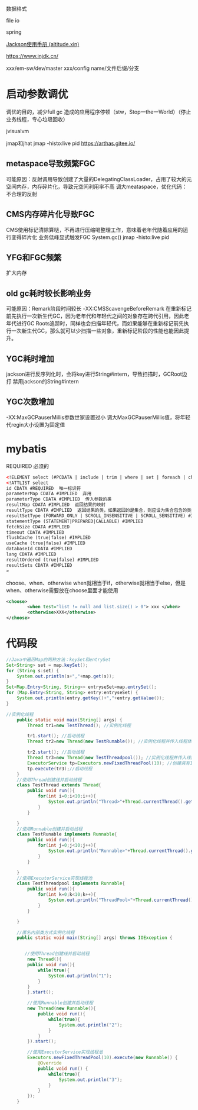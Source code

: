 数据格式

file io

spring

[Jackson使用手册 (altitude.xin)](https://www.altitude.xin/blog/home/#/chapter/60a4fe28746efc4e234e3724ece916c6?id=%F0%9F%A5%AD-jackson%E4%BD%BF%E7%94%A8%E6%89%8B%E5%86%8C)

https://www.injdk.cn/

xxx/em-sw/dev/master
xxx/config name/文件后缀/分支

# 启动参数调优
调优的目的，减少full gc 造成的应用程序停顿（stw，Stop一the一World）（停止业务线程，专心垃圾回收）

jvisualvm

jmap和jhat
jmap -histo:live pid
https://arthas.gitee.io/

## metaspace导致频繁FGC
可能原因：反射调用导致创建了大量的DelegatingClassLoader，占用了较大的元空间内存，内存碎片化，导致元空间利用率不高
调大meataspace，优化代码：不合理的反射

## CMS内存碎片化导致FGC
CMS使用标记清除算哒，不再进行压缩喝整理工作，意味着老年代随着应用的运行变得碎片化
业务低峰显式触发FGC
System.gc()
jmap -histo:live pid

## YFG和FGC频繁
扩大内存

## old gc耗时较长影响业务
可能原因：Remark阶段时间较长
-XX:CMSScavengeBeforeRemark
在重新标记前先执行一次新生代GC，因为老年代和年轻代之间的对象存在跨代引用，因此老年代进行GC Roots追踪时，同样也会扫描年轻代，而如果能够在重新标记前先执行一次新生代GC，那么就可以少扫描一些对象，重新标记阶段的性能也能因此提升。

## YGC耗时增加
jackson进行反序列化时，会将key进行String#intern，导致扫描时，GCRoot边打
禁用jackson的String#intern

## YGC次数增加
-XX:MaxGCPauserMillis参数世家设置过小
调大MaxGCPauserMillis值，将年轻代regin大小设置为固定值

# mybatis
REQUIRED 必须的
```xml
<!ELEMENT select (#PCDATA | include | trim | where | set | foreach | choose | if | bind)*>
<!ATTLIST select
id CDATA #REQUIRED  唯一标识符
parameterMap CDATA #IMPLIED  弃用
parameterType CDATA #IMPLIED  传入参数的类
resultMap CDATA #IMPLIED  返回结果的映射
resultType CDATA #IMPLIED  返回结果的类，如果返回的是集合，则应设为集合包含的类型
resultSetType (FORWARD_ONLY | SCROLL_INSENSITIVE | SCROLL_SENSITIVE) #IMPLIED
statementType (STATEMENT|PREPARED|CALLABLE) #IMPLIED
fetchSize CDATA #IMPLIED
timeout CDATA #IMPLIED
flushCache (true|false) #IMPLIED
useCache (true|false) #IMPLIED 
databaseId CDATA #IMPLIED
lang CDATA #IMPLIED
resultOrdered (true|false) #IMPLIED
resultSets CDATA #IMPLIED
>
```
choose、when、otherwise
when就相当于if，otherwise就相当于else，但是when、otherwise需要放在choose里面才能使用

```xml
<choose> 
        <when test="list != null and list.size() > 0"> xxx </when>
        <otherwise>XXX</otherwise> 
</choose>
```


# 代码段
```java
//Java中遍历Map的两种方法：keySet和entrySet
Set<String> set = map.keySet();   
for (String s:set) {  
	System.out.println(s+","+map.get(s));  
}
Set<Map.Entry<String, String>> entryseSet=map.entrySet();  
for (Map.Entry<String, String> entry:entryseSet) {  
	System.out.println(entry.getKey()+","+entry.getValue());  
}
```

```java
//实例化线程
    public static void main(String[] args) {
        Thread tr1=new TestThread(); //实例化线程

        tr1.start(); //启动线程
        Thread tr2=new Thread(new TestRunable()); //实例化线程并传入线程体

        tr2.start(); //启动线程
        Thread tr3=new Thread(new TestThreadpool()); //实例化线程并传入线程体
        ExecutorService tp=Executors.newFixedThreadPool(10); //创建具有10个线程的线程池
        tp.execute(tr3);//启动线程
    }
    //使用Thread创建线并启动线程
    class TestThread extends Thread{
        public void run(){
            for(int i=0;i<10;i++){
                System.out.println("Thread>"+Thread.currentThread().getName()+":"+i);
            }
        }

    }
    //使用Runnable创建并启动线程
    class TestRunable implements Runnable{
        public void run(){
            for(int j=0;j<10;j++){
                System.out.println("Runnable>"+Thread.currentThread().getName()+":"+j);
            }
        }

    }
    //使用ExecutorService实现线程池
    class TestThreadpool implements Runnable{
        public void run(){
            for(int k=0;k<10;k++){
                System.out.println("ThreadPool>"+Thread.currentThread().getName()+":"+k);
            }
        }

    }
```

```java
    //匿名内部类方式实例化线程
    public static void main(String[] args) throws IOException {


       //使用Thread创建线并启动线程
        new Thread(){
        public void run(){
            while(true){
                System.out.println("1");
            }
        }
        }.start();

        //使用Runnable创建并启动线程
        new Thread(new Runnable(){
            public void run(){
                while(true){
                    System.out.println("2");
                }
            }
        }).start();

        //使用ExecutorService实现线程池
        Executors.newFixedThreadPool(10).execute(new Runnable() {
            @Override
            public void run() {
                while(true){
                    System.out.println("3");
                }
            }
        });
    }
```